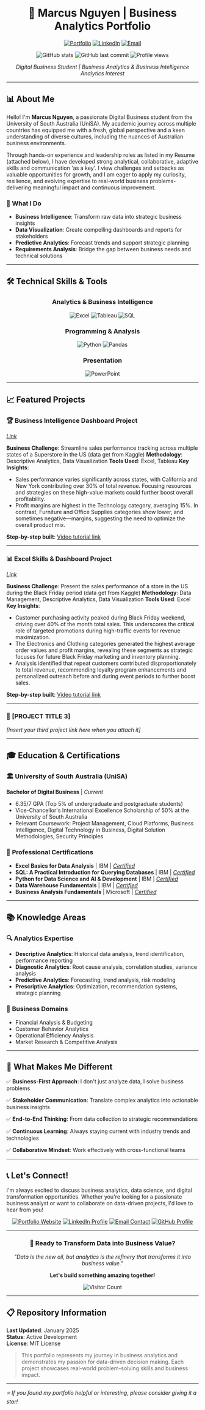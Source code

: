 <div align="center">

# 🚀 Marcus Nguyen | Business Analytics Portfolio

[![Portfolio](https://img.shields.io/badge/Portfolio-Live%20Site-brightgreen?style=for-the-badge&logo=github)](https://minhqun.github.io/Marcus_portfolio/)
[![LinkedIn](https://img.shields.io/badge/LinkedIn-Connect-blue?style=for-the-badge&logo=linkedin)](https://www.linkedin.com/in/minh-quang-nguyen-010105work)
[![Email](https://img.shields.io/badge/Email-Contact%20Me-red?style=for-the-badge&logo=gmail)](mailto:nguyenminhquangqn01012005@gmail.com)

![GitHub stats](https://img.shields.io/github/followers/MinhQUN?style=social)
![GitHub last commit](https://img.shields.io/github/last-commit/MinhQUN/github-porfolio?style=flat-square)
![Profile views](https://komarev.com/ghpvc/?username=MinhQUN&color=blueviolet&style=flat-square)

*Digital Business Student | Business Analytics & Business Intelligence Analytics Interest*

</div>

---

## 📊 About Me

Hello! I'm **Marcus Nguyen**, a passionate Digital Business student from the University of South Australia (UniSA). My academic journey across multiple countries has equipped me with a fresh, global perspective and a keen understanding of diverse cultures, including the nuances of Australian business environments. 

Through hands-on experience and leadership roles as listed in my Resume (attached below), I have developed strong analytical, collaborative, adaptive skills and communication 'as a key'. I view challenges and setbacks as valuable opportunities for growth, and I am eager to apply my curiosity, resilience, and evolving expertise to real-world business problems-delivering meaningful impact and continuous improvement.

### 🎯 What I Do
- **Business Intelligence**: Transform raw data into strategic business insights
- **Data Visualization**: Create compelling dashboards and reports for stakeholders
- **Predictive Analytics**: Forecast trends and support strategic planning
- **Requirements Analysis**: Bridge the gap between business needs and technical solutions

---

## 🛠️ Technical Skills & Tools

<div align="center">

### Analytics & Business Intelligence
![Excel](https://img.shields.io/badge/Microsoft%20Excel-217346?style=for-the-badge&logo=microsoft-excel&logoColor=white)
![Tableau](https://img.shields.io/badge/Tableau-E97627?style=for-the-badge&logo=tableau&logoColor=white)
![SQL](https://img.shields.io/badge/SQL-336791?style=for-the-badge&logo=postgresql&logoColor=white)

### Programming & Analysis
![Python](https://img.shields.io/badge/Python-3776AB?style=for-the-badge&logo=python&logoColor=white)
![Pandas](https://img.shields.io/badge/Pandas-150458?style=for-the-badge&logo=pandas&logoColor=white)

### Presentation
![PowerPoint](https://img.shields.io/badge/Microsoft%20PowerPoint-B7472A?style=for-the-badge&logo=microsoft-powerpoint&logoColor=white)

</div>

---

## 📈 Featured Projects

### 🏆 **Business Intelligence Dashboard Project** 
[*Link*](https://1drv.ms/u/c/ee915bc60156bc5c/EdQUsz0x9IpIqV5UnSMHoFMB45XNjH9jBrppDdAYNVSr_g?e=1vsYYp)

**Business Challenge**: Streamline sales performance tracking across multiple states of a Superstore in the US (data get from Kaggle)
**Methodology**: Descriptive Analytics, Data Visualization
**Tools Used**: Excel, Tableau
**Key Insights**: 
- Sales performance varies significantly across states, with California and New York contributing over 30% of total revenue. Focusing resources and strategies on these high-value markets could further boost overall profitability.
- Profit margins are highest in the Technology category, averaging 15%. In contrast, Furniture and Office Supplies categories show lower, and sometimes negative—margins, suggesting the need to optimize the overall product mix.

**Step-by-step built**: [Video tutorial link](https://1drv.ms/v/c/ee915bc60156bc5c/EQlGcHwdabRGoRIgsVHYbhsBYXyL2URZmEtvzOF5qzwpRg)

---

### 📊 **Excel Skills & Dashboard Project** 
[*Link*](https://1drv.ms/x/c/ee915bc60156bc5c/ETP7myjjKtVPuSKuVwlIrBQBOIs7k3EDaoMTmiDJKKpo7A?e=5sKNUN)

**Business Challenge**: Present the sales performance of a store in the US during the Black Friday period (data get from Kaggle)
**Methodology**: Data Management, Descriptive Analytics, Data Visualization
**Tools Used**: Excel
**Key Insights**: 
- Customer purchasing activity peaked during Black Friday weekend, driving over 40% of the month total sales. This underscores the critical role of targeted promotions during high-traffic events for revenue maximization.
- The Electronics and Clothing categories generated the highest average order values and profit margins, revealing these segments as strategic focuses for future Black Friday marketing and inventory planning.
- Analysis identified that repeat customers contributed disproportionately to total revenue, recommending loyalty program enhancements and personalized outreach before and during event periods to further boost sales.

**Step-by-step built**: [Video tutorial link](https://1drv.ms/v/c/ee915bc60156bc5c/EVSIQYCxZuRGvZQN1i8yKq0B763zoCHQYi-kIDeinVoNkQ?e=XgIYYj)

---

### 🎯 **[PROJECT TITLE 3]** 
*[Insert your third project link here when you attach it]*

---

## 🎓 Education & Certifications

### 🏛️ **University of South Australia (UniSA)**
**Bachelor of Digital Business** | *Current*
- 6.35/7 GPA (Top 5% of undergraduate and postgraduate students)
- Vice-Chancellor's International Excellence Scholarship of 50% at the University of South Australia
- Relevant Coursework: Project Management, Cloud Platforms, Business Intelligence, Digital Technology in Business, Digital Solution Methodologies, Security Principles

### 📜 **Professional Certifications**
- **Excel Basics for Data Analysis** | IBM | [*Certified*](https://1drv.ms/b/c/ee915bc60156bc5c/EQNs4k8d80ZJhtvanBprp68BUJfnqzIyOVJWcOKy4rbstg)
- **SQL: A Practical Introduction for Querying Databases** | IBM | [*Certified*](https://1drv.ms/b/c/ee915bc60156bc5c/Ea1HjxdbKkJJmykKsz7W8WQBedEFHv_q8ckUDgtpBcXmxA)
- **Python for Data Science and AI & Development** | IBM | [*Certified*](https://1drv.ms/b/c/ee915bc60156bc5c/EbqNPrcmiuxBql3hentsdu0BcILXb3jUtCH4gCQ-7wwWmg?e=JxA2Tt)
- **Data Warehouse Fundamentals** | IBM | [*Certified*](https://1drv.ms/b/c/ee915bc60156bc5c/EcSZVHneDq5HlBKmq8MQDB8B1UsnFSXelWU0TLLUaJWZDQ?e=P42r1d)
- **Business Analysis Fundamentals** | Microsoft | [*Certified*](https://1drv.ms/b/c/ee915bc60156bc5c/EWeNNIqahRtDs3qlJeKedD0BAp2Mnw7YIMHQk_V3L_YMnw)

---

## 📚 Knowledge Areas

### 🔍 **Analytics Expertise**
- **Descriptive Analytics**: Historical data analysis, trend identification, performance reporting
- **Diagnostic Analytics**: Root cause analysis, correlation studies, variance analysis  
- **Predictive Analytics**: Forecasting, trend analysis, risk modeling
- **Prescriptive Analytics**: Optimization, recommendation systems, strategic planning

### 🏢 **Business Domains**
- Financial Analysis & Budgeting
- Customer Behavior Analytics
- Operational Efficiency Analysis
- Market Research & Competitive Analysis

---

## 🌟 What Makes Me Different

✅ **Business-First Approach**: I don't just analyze data, I solve business problems

✅ **Stakeholder Communication**: Translate complex analytics into actionable business insights  

✅ **End-to-End Thinking**: From data collection to strategic recommendations

✅ **Continuous Learning**: Always staying current with industry trends and technologies

✅ **Collaborative Mindset**: Work effectively with cross-functional teams

---

## 📞 Let's Connect!

I'm always excited to discuss business analytics, data science, and digital transformation opportunities. Whether you're looking for a passionate business analyst or want to collaborate on data-driven projects, I'd love to hear from you!

<div align="center">

[![Portfolio Website](https://img.shields.io/badge/🌐%20Portfolio%20Website-Visit%20Now-success?style=for-the-badge)](https://minhqun.github.io/Marcus_portfolio/)
[![LinkedIn Profile](https://img.shields.io/badge/LinkedIn-Professional%20Network-0077B5?style=for-the-badge&logo=linkedin)](https://www.linkedin.com/in/minh-quang-nguyen-010105work)
[![Email Contact](https://img.shields.io/badge/Email-Let's%20Talk-D14836?style=for-the-badge&logo=gmail&logoColor=white)](mailto:nguyenminhquangqn01012005@gmail.com)
[![GitHub Profile](https://img.shields.io/badge/GitHub-View%20Projects-181717?style=for-the-badge&logo=github)](https://github.com/MinhQUN)

</div>

---

<div align="center">

### 🚀 Ready to Transform Data into Business Value?

*"Data is the new oil, but analytics is the refinery that transforms it into business value."*

**Let's build something amazing together!**

![Visitor Count](https://komarev.com/ghpvc/?username=MinhQUN&color=brightgreen&style=flat-square)

</div>

---

## 📋 Repository Information

**Last Updated**: January 2025  
**Status**: Active Development  
**License**: MIT License  

> This portfolio represents my journey in business analytics and demonstrates my passion for data-driven decision making. Each project showcases real-world problem-solving skills and business impact.

---

*⭐ If you found my portfolio helpful or interesting, please consider giving it a star!*

